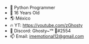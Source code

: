 - 🐍 Python Programmer
- 🚀 16 Years Old
- 🌎 México
- 🔥 YT: https://youtube.com/zGhosty 
- 💬 Discord: Ghosty~ᵛᵇ 🥀#2554
- 📫 Email: imemotional12@gmail.com
